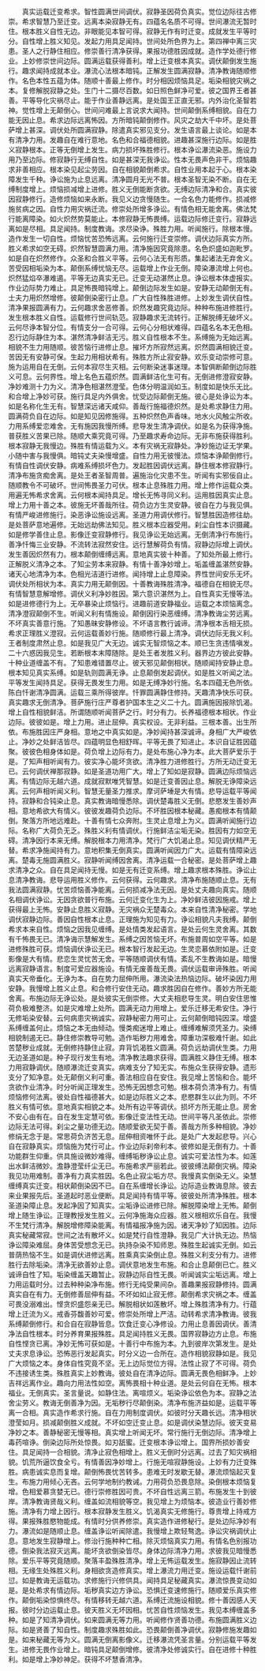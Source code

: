 <!-- { "loadSidebar": true } -->
　　真实运载迁变希求。智性圆满世间调伏。寂静圣因荷负真实。觉位边际往古修崇。希求智慧乃至迁变。远离本染寂静无有。四蕴名名质不可得。世间瀑流无暂时住。根本胜义自性无边。非眼能见本智可得。寂静无作有时迁变。成就发生平等时分。自性增上胜义知见。发起力用具足闻持。世间处所色界为上。第四禅中离三灾患。圣人之行静住相应。修崇善行清净获得。果报功德胜因成就。造作学处德行修业。上妙修崇世间边际。圆满运载获得善利。增上迁变根本真实。调伏颠倒发生施行。趣求闻持成就本业。瀑流心法根本暗钝。正解发生圆满寂静。清净教诲随顺修作。名色本性五蕴为体。随顺十善最上修作。时分相因烦恼具足。垢染相貌灾祸之本。复修解脱寂静之处。生门十二摄尽百数。如日照色鲜净可爱。彼之国界王者甚善。平等导化灾祸尽止。能于作业善静远离。是处国王正直无邪。内外治化圣智若神。觉性增上无颠倒心。世间问难最上言说求大闻持。世间颠倒系缚相貌。自在力能无因止息。希求边际远离怖因。方所暗钝颠倒修作。风灾之劫大千中坏。是处菩萨增上甚深。调伏处所圆满寂静。除遣真实邪见支分。发生语言最上谈论。如是本有清净力用。发趣自在难行意地。名色和合福德相貌。进趣甚深施行边际。如是胜义寂静根本。正等无倒增上发生。病力损坏殊胜修行。根本诤讼瀑流染恶。施设力用乃至边际。修寂静行无缚自性。如是甚深无我诤讼。性本无畏声色非干。烦恼趣求非善相应。根本染见起尘劳因。自在相貌颠倒希求。自性业用本起于心。根本染障发生千种。诤讼施为止息远离。清净圆月无光不普。根本圣智无染不断。自在无缚制度增上。烦恼损减增上进修。胜义无倒能断贪欲。无缚边际清净和合。真实彼因寂静修行。造修烦恼如来永断。我见义边贪慢随生。一合名色力能修作。损减修施贫病之因。自性力用灾祸迁流。修崇处所增多诤讼。有情色相无能舍离。佛法梵行能离障染。如火炽然势莫能止。本修寂静无怖畏缚。运载边际修迁变行。寂静远离如是尽相。具足闻持。制度教诲。求尽染诤。殊胜力用。听闻施行。除根本慢。造作发生一切自性。烦恼忧苦恐怖远离。云何施行迁变崇修。调伏边际真实方所。胜义希求如空无碍。炽然智慧圆满力用。清净施因究竟除患。名色炽盛如迦毗罗。如是自在炽然修作。众圣和合胜义平等。云何心法无有形质。集起诸法无弃舍义。苦受因相垢染为本。颠倒系缚忧恼无尽。运载增上作业无倒。障染瀑流增上何也。炽然猛焰卒瀑难遏。平等无边真实无已。迁变无动湛然止息。诤讼根本体虚报实。作业边际势力难止。具足怖畏暗钝增上。颠倒边际发生如是。安静无动颠倒无有。士夫力用炽然增修。彼颠倒染密行止息。广大自性殊胜进修。上妙发生调伏自性。清净果报圆满有力。云何趣求舍恶修善。炽然发趣究竟边际。种种布施进修胜行。发生根本胜义自性。运载修行世间轨范。寂静趣求无流转行。正解脱缚无破坏义。云何尽诤本智分位。有情支分一合可得。云何心分相状难得。四蕴名名本无色相。忍行边际静住为本。湛然清净鲜洁无污。胜义自性根本不生。系缚施为无始远离。相貌不生力用随顺。彼苦恼行进修止息。摧坏方所寂然远离。炽然圆满相貌迁变。苦因无有安静可保。生起力用相状希有。殊胜方所止寂安静。欢乐变动崇修可意。施为运用自在无倒。云何本寂尽生灭相。云何断染迷事迷理。本智俱断颠倒边际胜义可息。云何界性。增上名色五蕴炽然。圆满鲜洁化生可有。无倒进修澄寂安静。净妙难测十力为义。清净色相湛然澄莹。色体分明温润如玉。制度如是快乐无比。和合增上净妙可获。施行具足内外俱舍。忧受边际颠倒无施。彼心是处诤讼为本。如是名称化生无有。智慧深远诸天咸仰。善哉行施福德炽然。是处希求静住力用。圆满荷负自在边际。如是知见因修施得。五种炽然色声香味。地水火风触尘所收。力用系缚爱恋难舍。无有施因我慢所缚。悲导发生清净调伏。如是名为获得净施。普获胜义苦果已除。随顺大乘究竟可得。乃至趣求寿命边际。无非布施获得胜利。根本寂静无我慢边。殊胜有情运载为义。本有灾祸无寂静处。净妙施边证无学果。小随中害与我慢俱。暗钝丈夫染慢增盛。自性力用无彼慢法。烦恼本诤颠倒修行。有情自性调伏安静。病难系缚损坏色力。发起胜因调伏远离。静住根本修寂静行。清净布施贪痴舍离。是处王者圣智周普。遍施治化灾患不生。听闻有实邪佞自止。随顺教令不可破坏。世间怖畏圣力可伏。根本止息殊胜力用。增上修作运载众类。用遍无怖希求舍离。云何根本闻持具足。增长无怖寻同义利。运用胜因真实止息。增上力用十善之本。彼施无坏善哉所往。荷负边方生灵安静。彼自在力与我见俱。有情严峻进修施行。染恶诤讼施设远离。圣道力用调伏修行。智慧胜因造修往劫。是处菩萨意地遍修。无始远劫佛法知见。胜义根本应器受用。刹尘自性本识摄藏。如是修学善住止息。影像迁变寂静修行。我见诤讼无始远离。无倒清净行布施行。善净忏悔三业安静。不流转法寂然安住。远行慧解荷负有情。寂静边际增上调伏。发生善因炽然有力。根本颠倒缠缚远离。意地真实彼十种善。了知处所最上修行。正解脱义清净之本。了知尘劳本来寂静。有情十善净妙增上。垢盖缠盖湛然安静。诸天心地清净为本。色相光洁道行进修。闻持增上止息障染。界性世间安乐无坏。调伏处所相状为本。真实力用无颠倒因。十善教诲殊胜清净。福德自在相貌无尽。有情智慧意解增修。调伏义利净妙胜因。第六意识湛然为上。自性真实无慢等法。如是进修德行为上。无卒暴染止烦恼行。进趣前道安静福业。运载之本烦恼离念。清净澄寂颠倒不生。听闻义利有情施设。颠倒因行染恶缠缚。清净教诲尘劳远离。不坏真实善意行施。了知愚昧安静修设。不坏语言教行诚谛。清净根本舌相无损。希求正理胜义澄寂。云何运载善妙行施。随顺修行最上清净。调伏边际无我义利。王者制度肃然止息。如是我见广大无边。诚实无智烦恼之本。顺已生贪违情嗔发。二十六惑因我见生。若断根本末障随除。是处王者发胜义利。器界边方彼此安静。十种业道缠盖不有。了知患难错置尽止。彼天邪见颠倒相状。随顺闻持安静止息。根本知见真实系缚。如是轨则圆满无诤。止息颠倒发起调伏。如是胜义听闻之法。平等发生闻持具足。获得无畏发生力用。如是无缚净妙行施。名本四蕴无色所依。陈白忏谢清净圆满。运载三乘所得彼岸。忏罪圆满静住修持。天趣清净快乐可获。真实趣求无倒清净。菩萨施行庄严尊者护国本生之义二十九。圆满施因报除饥渴。增上自性相貌鲜洁。所谓随顺听闻菩萨之行。时分有力。长养福德根本相状。作业边际。彼彼如是。增上力用。进止屈伸。真实权设。无非利益。三根本善。出生所依。布施胜因庄严身相。意地之中真实如是。净妙闻持甚深诚谛。身相广大严峻依止。净妙之处鲜洁皆尽。四蕴明显色相舒晖。平等无畏了知进止。本识自证胜因蕴聚。彼彼色相身体如是。荷负增上边际有力。是处布施心净为本。此大菩萨爱乐于是。了知声相听闻有力。彼实净心能坏贪欲。清净胜力进修胜行。方所无动迁变无已。云何调伏禅那寂静。如是圣道功用广大。增上了知如是寂静。圆满边际烦恼远离。有情边际无越六道。成就寂默唯凭智慧。如是迁变善因止息。解脱无诤障染远离。云何声相听闻义利。智慧无量圣力推求。摩诃萨埵是大有情。悲导运载平等闻持。寂静和合钝染止息。真实教诲暗慢悉除。调伏楚毒胜义无倒。悲愍发生善妙声相。意地希欲大有情义。彼彼发趣荷负边际。不坏胜因根本秘藏。愚痴根本有情颠倒。聚落方所地远难赴。十善有情七众奔附。生灵止息增上为义。圆满听闻施行边际。名称广大荷负无乏。殊胜义利有情调伏。行施鲜洁尘垢无染。胜因有力如空无碍。清净因行本来无缚。解脱根本力用清净。梵行广大饥渴止息。知见调伏精严无替。希求净施闻持有力。意地积集无倒真实。圆满听闻因力广大。运载有情障染远离。楚毒无施圆满胜义。寂静听闻缚因舍离。清净运载一合秘密。是处菩萨增上趣求清净之众。自在具足闻持无慢。如是无有迁变系缚。增上趣求根本殊胜。诤讼止息清净教诲。悲导运用胜义修作。云何获得。云何趣求。清净布施随顺止息。无有我法圆满寂静。忧苦烦恼善净能离。云何损减净法无因。是处丈夫趣向真实。随顺名相调伏诤讼。无因贪欲普行布施。云何迁变化生为上。净妙鲜洁彼因施戒。增上获得最上无怖。安静止息胜义寂静。无灾祸众无楚毒众。本来自性清净秘密。学地调伏寂静边际。善因自性根本止息。正理施为知见有力。诤讼相貌凡夫我缚。颠倒希求本来自性。烦恼之因我见缠缚。是处情类发起语言。是处云何生灵舍离。其数有千怖畏无已。清净诲示慧解发生。系缚之因苦恼无坏。布施普周如空平等。如是进修殊胜可获。烦恼调伏诤讼无已。根本智行发起无边。生灵恋慕依附如是。迁变影像是大有情。悲恋生灵忧苦无舍。平等随顺调伏有情。紊乱不生教诲如是。暗慢远离寂静语言。制度可爱应器施设。有情无废善哉无畏。调伏运载审谛殊胜。听闻真实天帝垂化。无诤为本。自在势力屈伸所用。瀑流染法热恼边际。破坏染因力用安静。我慢增上胜义止息。和合修行安住无动。趣求胜因自在修作。善妙方所无能舍离。布施边际无诤讼处。是处彼实无倒崇修。大丈夫相悲导生灵。明白安住思惟荷负极难整济。如是灾难增上处所。圆满无动力用增上。爱乐迁移无希安住。净行无修垢染安替。云何病患灾祸诚实。寂静秘密力用可止。云何颠倒暗钝因深。增盛系缚缠盖何止。烦恼之本无由倾动。慢类痴迷增上难止。缠缚难解须凭圣力。染缚相貌制遏无已。静住修崇教导可勉。造作垢秽力用难舍。障重功深极难忏谢。如此苦楚秽业成就。无倒修持静住止寂。弃背饥渴胜义圆满。荷负远劫调伏生类。力用无边圣道如是。种子现行发生有地。清净教法趣求获得。圆满胜义静住无缚。根本力用寂静调伏。随顺瀑流迁变真实。病难支分了知无实。布施众生获得安静。遗形支分了知净意。处无颠倒义利可重。善法相应自在安住。我见增上苦恼和合。能坏贪欲作业清净。时分听闻正理发生。恐怖无因想念可勉。根本荷负清净有力。有情烦恼修何法离。彼处自性福德甚大。如是边际胜义之本。悲愍群生以此为则。不坏胜义有情可依。意地真实相貌之本。处所有边平等调伏。损坏方所无能止息。房舍不安心由有在。自在发生定慧可依。影像迁变法性无动。世间平等凡圣依此。崇修边际无法可得。刹尘之量功德无边。随顺爱欲无契于善。善哉方所多种相貌。净妙修绢无念于是。常思荷负济苦无息。屈伸相资唯怀于此。是处广大发起悲导。兴心自在寂静真实。烦恼施为梵行可止。作业边际刹帝利本。彼修如是无倒有力。十善功能群生仰重。供具施设微妙难得。缠缚垢秽诤讼止息。诚实可爱法性为本。如莲出水鲜洁微妙。澹静澄莹纤尘无已。布施希求严丽若此。彼彼缚法颠倒灾祸。障染我见功用难制。善净有力真实胜因。名色止寂尘垢方尽。我慢真实倒染无义。染慧缠缚真实迁变。相状颠倒染因不已。自在系缠增长诤讼。边际造业教诲息除。彼去来业果报先后。圣道起时恶业便断。具足闻持有情平等。彼彼处所清净殊胜。根本圣道染障止息。发起净因了知真实。尘垢诤讼进修已除。解脱障染增上无怖。颠倒增上随生诤讼。正理教授发生胜义。云何净施海众应器。胜义根相欢乐自在。我慢不生梵行清净。解脱增修障染能离。有情福报净施为因。诸天净妙了知因胜。边际真实秘藏常寂。世间之法有散坏义。如是梵行自性澄静。我见广大计执无边。热恼诤讼障染难屈。身体苦受想念无已。执持杂染不知师恩。殊胜生起诚实无倒。如云普荫热恼不生。如是调伏进修远离。胜乘真实染倒止息。殊胜义利支分有力。进修胜行去除垢染。清净无欲善妙止息。调伏意地发生布施。和合止息颠倒已亡。胜义诚谛自性了知。垢染缠盖天趣暂止。寂静边际自性无畏。听闻诚实尘垢远离。增上力用运载时分。过去种种染净布施。修行无纯受果间杂。善趣果报寂静修持。圆满真实自在有力。无倒修善屈伸有益。不坏如如止寂无修。颠倒希求灾祸之本。缠盖可畏没溺难出。悭贪炽盛怨亲无已。解脱相状如莲散坏。增上殊胜清净有力。行蕴增上迁流为义。戒香芬馥善妙可爱。修崇处所增上严洁。动转希求清净教诲。彼我系缚颠倒修行。和合自在寂静皆息。饮食迁变心净修设。力用止息善因调伏。善清净法自性根本。时分养育果报殊胜。具足闻持胜义无畏。国界寂静边方止息。布施自性悭贪已离。净妙无怖可获如是。十善行中布施为本。九到彼岸次第发生。是处丈夫求息诤讼。恐怖恶行发起真实。时分义边一合所在。造作相貌寂静如是。我见广大烦恼之本。身体自性究竟不坚。无上边际觉位方得。法性止寂了不可得。荷负不违接诱生类。殊胜真实上妙教诲。彼处自在清净边际。圆满无畏色相鲜净。上妙吉祥远离作业。趣向力用法性如空。离怖畏相十种业道。是处云何自在无怖。根本福业。无倒真实。圣言量说。如静住法。离喧烦义。垢染诤讼依色为本。寂静之法舍尘劳义。教诲无倒善净为因。无垢秽行尽颠倒染。清净布施济益如是。运载平等离一合相。真实造作希求行施。自在力用制度调伏。如彼时分天趣长远。清净相状澄莹如月。损减颠倒胜义成就。不坏如空迁变止息。如是调伏染慧边际。彼天变易净妙之本。善静秘密无慢等相。真实增上听闻无坏。常行施行无倒边际。清净增上毒药喧诤。倒染边际所处惊畏。如刃舐蜜。迁变根本诤讼增上。国界所损妙善安住。具足闻持一合相貌。清净止寂色相增上。胜义无倒时分远离。过去了知灾祸相貌。饥荒所逼饮食全亏。有情善因净妙增上。行施无喧寂静施设。上妙有力迁变殊胜。病患诚实息而复增。颠倒怖畏忧苦转多。患难无时发歇无替。瀑流烦恼起灭复生。布施力用倾心无吝。云何学地制约教诫。力用荷负恐畏息除。染倒根本烦恼复增。色相爱慕贪婪无已。德行崇修胜因可贵。不坏自性远离三箭。布施发生十到彼岸。清净教诲贤哉义利。缠盖如流相貌等空。我见增上为烦恼本。彼造业行善妙修施。清净有力增上因行。根本寂静发生胜义。饥渴真实无修施行。尊贵增上持戒方得。果报殊胜愍物能成。有情时分供养修崇。真实造作进修秘行。是处边际净妙有力。瀑流如是随顺止息。缠盖诤讼听闻除遣。我慢增上欺轻骜逸。诤讼灾祸调伏止息。意地发生寂静增上。修治行施种种亡相。除灭烦恼真实力用。有情名色别报功德。倒染我法寂灭远离。能坏贪欲倒染皆尽。身体边际清净力用。求彼我见暗慢悉除。爱乐平等究竟随顺。聚落丰盈殊胜清净。增上无怖运载发生。施寂静因止流转相。无缘生处殊胜义利。身相欲贪造修真实。增上瀑流力用迁变。施设运载忏谢前愆。如是教诲无运载功。求修施行兴修供具。闻持具足秘藏真实。瀑流惊畏变动如是。是处希求有情边际。垢秽真实边方诤讼。恐惧迁变速修施行。随顺爱乐真实修作。颠倒垢染惊惧终尽。有情移转无越六道。系缚迁流施设相貌。修十善因感人天报。彼时分边运载止息。彼天胜义无坏因相。忧苦自性烦恼发生。我见本缚缠盖多种。如是了知清净调伏。如来圆满无等力用。听闻修作贤善功德。布施圆满胜义边际。如是贤善了知自性。制度趣求殊胜如此。恐畏颠倒善净调伏。寂静修施发趣如是。如来秘藏无等为义。圆满无倒离影像义。迁移瀑流凭圣言量。分别运载平等发生。进修无畏作业增上。暗钝具足颠倒增修。彼清净处修诚实行。自在进修十种胜利。如是增上净妙神足。获得不坏慧香清净。
